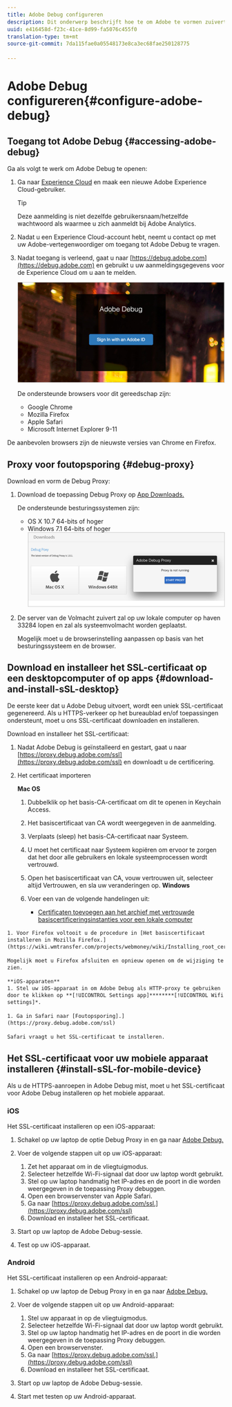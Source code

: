 ```yaml
---
title: Adobe Debug configureren
description: Dit onderwerp beschrijft hoe te om Adobe te vormen zuivert, die u kunt gebruiken om de implementaties van SDK van Media problemen op te lossen.
uuid: e416458d-f23c-41ce-8d99-fa5076c455f0
translation-type: tm+mt
source-git-commit: 7da115fae0a05548173e8ca3ec68fae250128775

---
```



# Adobe Debug configureren{#configure-adobe-debug}

## Toegang tot Adobe Debug {#accessing-adobe-debug}

Ga als volgt te werk om Adobe Debug te openen:

1. Ga naar [Experience Cloud](https://www.marketing.adobe.com) en maak een nieuwe Adobe Experience Cloud-gebruiker.

   >[!TIP]
   >
   >Deze aanmelding is niet dezelfde gebruikersnaam/hetzelfde wachtwoord als waarmee u zich aanmeldt bij Adobe Analytics.

1. Nadat u een Experience Cloud-account hebt, neemt u contact op met uw Adobe-vertegenwoordiger om toegang tot Adobe Debug te vragen.
1. Nadat toegang is verleend, gaat u naar [https://debug.adobe.com](https://debug.adobe.com) en gebruikt u uw aanmeldingsgegevens voor de Experience Cloud om u aan te melden.

   ![](assets/adobe-debug-login.png)

   De ondersteunde browsers voor dit gereedschap zijn:
   * Google Chrome
   * Mozilla Firefox
   * Apple Safari
   * Microsoft Internet Explorer 9-11

De aanbevolen browsers zijn de nieuwste versies van Chrome en Firefox.

## Proxy voor foutopsporing {#debug-proxy}

Download en vorm de Debug Proxy:

1. Download de toepassing Debug Proxy op [App Downloads.](https://debug.adobe.com/#/downloads)

   De ondersteunde besturingssystemen zijn:
   * OS X 10.7 64-bits of hoger
   * Windows 7.1 64-bits of hoger
   ![](assets/debug-proxy-app.png)

1. De server van de Volmacht zuivert zal op uw lokale computer op haven 33284 lopen en zal als systeemvolmacht worden geplaatst.

   Mogelijk moet u de browserinstelling aanpassen op basis van het besturingssysteem en de browser.

## Download en installeer het SSL-certificaat op een desktopcomputer of op apps {#download-and-install-sSL-desktop}

De eerste keer dat u Adobe Debug uitvoert, wordt een uniek SSL-certificaat gegenereerd. Als u HTTPS-verkeer op het bureaublad en/of toepassingen ondersteunt, moet u ons SSL-certificaat downloaden en installeren.

Download en installeer het SSL-certificaat:

1. Nadat Adobe Debug is geïnstalleerd en gestart, gaat u naar [https://proxy.debug.adobe.com/ssl](https://proxy.debug.adobe.com/ssl) en downloadt u de certificering.
1. Het certificaat importeren

   **Mac OS**
   1. Dubbelklik op het basis-CA-certificaat om dit te openen in Keychain Access.
   1. Het basiscertificaat van CA wordt weergegeven in de aanmelding.
   1. Verplaats (sleep) het basis-CA-certificaat naar Systeem.
   1. U moet het certificaat naar Systeem kopiëren om ervoor te zorgen dat het door alle gebruikers en lokale systeemprocessen wordt vertrouwd.
   1. Open het basiscertificaat van CA, vouw vertrouwen uit, selecteer altijd Vertrouwen, en sla uw veranderingen op.
   **Windows**
   1. Voer een van de volgende handelingen uit:

      * [Certificaten toevoegen aan het archief met vertrouwde basiscertificeringsinstanties voor een lokale computer](https://technet.microsoft.com/en-us/library/cc754841.aspx#BKMK_addlocal)
<!--        * [How To Import a Trusted Root Certification Authority In Windows 7/Vista/XP](https://www.sqlservermart.com/HowTo/Windows_Import_Certificate.aspx) You might need to quit and reopen your browser to see the change.
-->

    1. Voor Firefox voltooit u de procedure in [Het basiscertificaat installeren in Mozilla Firefox.](https://wiki.wmtransfer.com/projects/webmoney/wiki/Installing_root_certificate_in_Mozilla_Firefox)
    
    Mogelijk moet u Firefox afsluiten en opnieuw openen om de wijziging te zien.
    
    **iOS-apparaten**
    1. Stel uw iOS-apparaat in om Adobe Debug als HTTP-proxy te gebruiken door te klikken op **[!UICONTROL Settings app]********[!UICONTROL Wifi settings]*.
    
    1. Ga in Safari naar [Foutopsporing].](https://proxy.debug.adobe.com/ssl)
    
    Safari vraagt u het SSL-certificaat te installeren.

## Het SSL-certificaat voor uw mobiele apparaat installeren {#install-sSL-for-mobile-device}

Als u de HTTPS-aanroepen in Adobe Debug mist, moet u het SSL-certificaat voor Adobe Debug installeren op het mobiele apparaat.

### iOS

Het SSL-certificaat installeren op een iOS-apparaat:

1. Schakel op uw laptop de optie Debug Proxy in en ga naar [Adobe Debug.](https://debug.adobe.com)
1. Voer de volgende stappen uit op uw iOS-apparaat:
   1. Zet het apparaat om in de vliegtuigmodus.
   1. Selecteer hetzelfde Wi-Fi-signaal dat door uw laptop wordt gebruikt.
   1. Stel op uw laptop handmatig het IP-adres en de poort in die worden weergegeven in de toepassing Proxy debuggen.
   1. Open een browservenster van Apple Safari.
   1. Ga naar [https://proxy.debug.adobe.com/ssl.](https://proxy.debug.adobe.com/ssl)
   1. Download en installeer het SSL-certificaat.

1. Start op uw laptop de Adobe Debug-sessie.
1. Test op uw iOS-apparaat.

### Android

Het SSL-certificaat installeren op een Android-apparaat:

1. Schakel op uw laptop de Debug Proxy in en ga naar [Adobe Debug.](https://debug.adobe.com)
1. Voer de volgende stappen uit op uw Android-apparaat:
   1. Stel uw apparaat in op de vliegtuigmodus.
   1. Selecteer hetzelfde Wi-Fi-signaal dat door uw laptop wordt gebruikt.
   1. Stel op uw laptop handmatig het IP-adres en de poort in die worden weergegeven in de toepassing Proxy debuggen.
   1. Open een browservenster.
   1. Ga naar [https://proxy.debug.adobe.com/ssl.](https://proxy.debug.adobe.com/ssl)
   1. Download en installeer het SSL-certificaat.

1. Start op uw laptop de Adobe Debug-sessie.
1. Start met testen op uw Android-apparaat.


